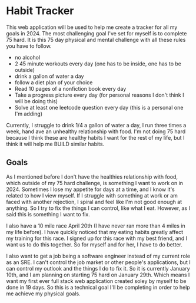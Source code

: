 # Habit Tracker
This web application will be used to help me create a tracker for all my goals in 2024. The most challenging goal I've set for myself is to complete 75 hard. It is this 75 day physical and mental challenge with all these rules you have to follow. 
* no alcohol
* 2 45 minute workouts every day (one has to be inside, one has to be outside)
* drink a gallon of water a day
* follow a diet plan of your choice
* Read 10 pages of a nonfiction book every day
* Take a progress picture every day (for personal reasons I don't think I will be doing this)
* Solve at least one leetcode question every day (this is a personal one I'm adding)

Currently, I struggle to drink 1/4 a gallon of water a day, I run three times a week, hand ave an unhealthy relationship with food. I'm not doing 75 hard because I think these are healthy habits I want for the rest of my life, but I think it will help me BUILD similar habits.

## Goals
As I mentioned before I don't have the healthies relationship with food, which outside of my 75 hard challenge, is something I want to work on in 2024. Sometimes I lose my appetite for days at a time, and I know it's related to how I view myself. If I struggle with something at work or am faced with another rejection, I spiral and feel like I'm not good enough at anything. So I try to fix the things I can control, like what I eat. However, as I said this is something I want to fix.  
  
I also have a 10 mile race April 20th (I have never ran more than 4 miles in my life before). I have quickly noticed that my eating habits greatly affect my training for this race. I signed up for this race with my best friend, and I want us to do this together. So for myself and for her, I have to do better.
  
I also want to get a job being a software engineer instead of my current role as an SRE. I can't control the job market or other people's applications, but I can control my outlook and the things I do to fix it. So it is currently January 10th, and I am planning on starting 75 hard on January 29th. Which means I want my first ever full stack web application created soley by myself to be done in 19 days. So this is a technical goal I'll be completing in order to help me achieve my physical goals.
